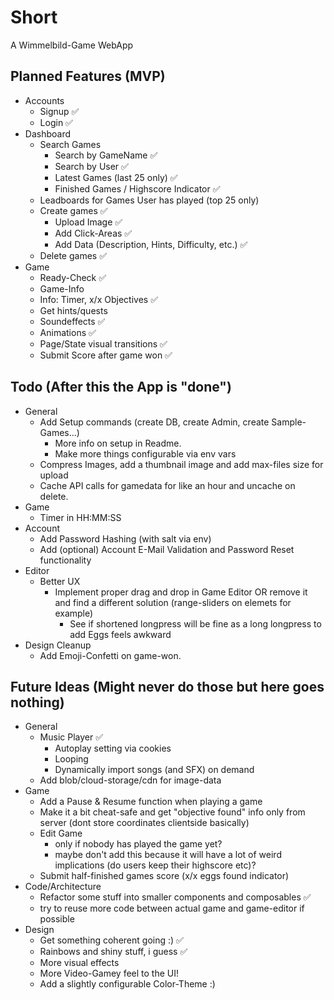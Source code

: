 # Short
A Wimmelbild-Game WebApp
## Planned Features (MVP)
- Accounts
   - Signup ✅
   - Login ✅
- Dashboard
   - Search Games
      - Search by GameName ✅
      - Search by User ✅
      - Latest Games (last 25 only) ✅
      - Finished Games / Highscore Indicator ✅
   - Leadboards for Games User has played (top 25 only)
   - Create games ✅
      - Upload Image ✅
      - Add Click-Areas ✅
      - Add Data (Description, Hints, Difficulty, etc.) ✅
   - Delete games ✅
- Game
   - Ready-Check ✅
   - Game-Info
   - Info: Timer, x/x Objectives ✅
   - Get hints/quests
   - Soundeffects ✅
   - Animations ✅
   - Page/State visual transitions ✅
   - Submit Score after game won ✅
## Todo (After this the App is "done")
- General
   - Add Setup commands (create DB, create Admin, create Sample-Games...)
      - More info on setup in Readme.
      - Make more things configurable via env vars
   - Compress Images, add a thumbnail image and add max-files size for upload
   - Cache API calls for gamedata for like an hour and uncache on delete.
- Game
   - Timer in HH:MM:SS
- Account
   - Add Password Hashing (with salt via env)
   - Add (optional) Account E-Mail Validation and Password Reset functionality
- Editor
   - Better UX
      - Implement proper drag and drop in Game Editor OR remove it and find a different solution (range-sliders on elemets for example)
         - See if shortened longpress will be fine as a long longpress to add Eggs feels awkward
- Design Cleanup
   - Add Emoji-Confetti on game-won.
## Future Ideas (Might never do those but here goes nothing)
- General
   - Music Player ✅
      - Autoplay setting via cookies
      - Looping
      - Dynamically import songs (and SFX) on demand
   - Add blob/cloud-storage/cdn for image-data
- Game
   - Add a Pause & Resume function when playing a game
   - Make it a bit cheat-safe and get "objective found" info only from server (dont store coordinates clientside basically)
   - Edit Game 
      - only if nobody has played the game yet?
      - maybe don't add this because it will have a lot of weird implications (do users keep their highscore etc)?
   - Submit half-finished games score (x/x eggs found indicator)
- Code/Architecture
   - Refactor some stuff into smaller components and composables ✅
   - try to reuse more code between actual game and game-editor if possible
- Design
   - Get something coherent going :) ✅
   - Rainbows and shiny stuff, i guess ✅
   - More visual effects
   - More Video-Gamey feel to the UI!
   - Add a slightly configurable Color-Theme :)
